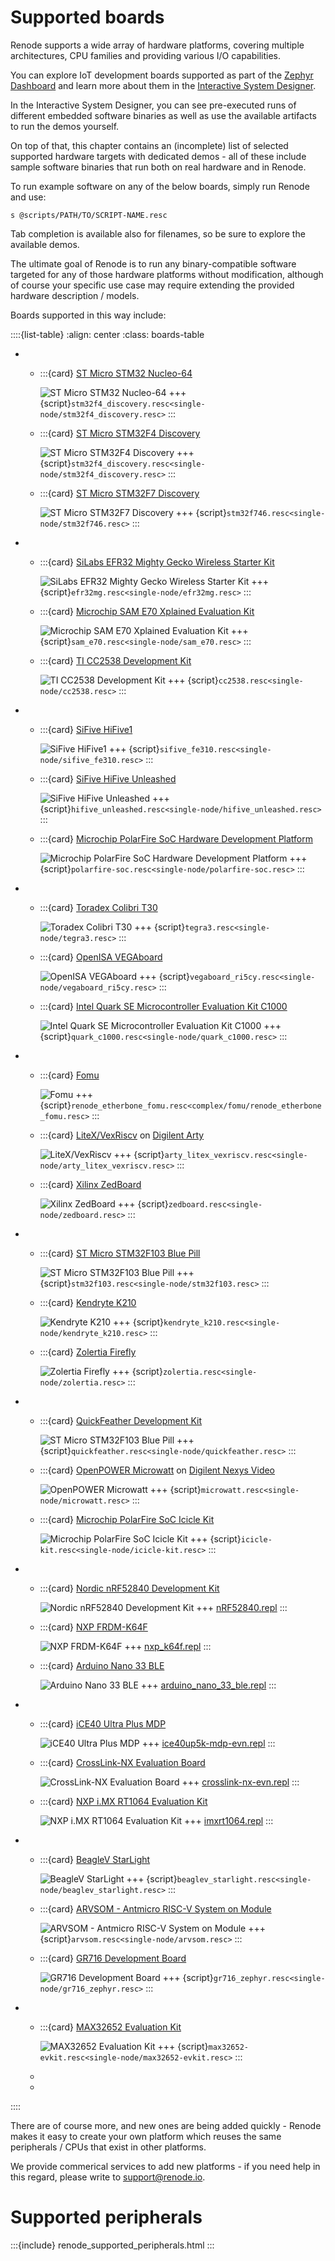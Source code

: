 # Supported boards

Renode supports a wide array of hardware platforms, covering multiple architectures, CPU families and providing various I/O capabilities.

You can explore IoT development boards supported as part of the [Zephyr Dashboard](https://zephyr-dashboard.renode.io/) and learn more about them in the [Interactive System Designer](https://designer.antmicro.com).

In the Interactive System Designer, you can see pre-executed runs of different embedded software binaries as well as use the available artifacts to run the demos yourself.

On top of that, this chapter contains an (incomplete) list of selected supported hardware targets with dedicated demos - all of these include sample software binaries that run both on real hardware and in Renode.

To run example software on any of the below boards, simply run Renode and use:

```none
s @scripts/PATH/TO/SCRIPT-NAME.resc
```

Tab completion is available also for filenames, so be sure to explore the available demos.

The ultimate goal of Renode is to run any binary-compatible software targeted for any of those hardware platforms without modification, although of course your specific use case may require extending the provided hardware description / models.

Boards supported in this way include:

<style>
.boards-table { table-layout: fixed; width: 100% }
.boards-table .sd-card { text-align: center !important }
.boards-table td { white-space: normal !important }
.boards-table img { object-fit: scale-down; height: 300px !important }
</style>

::::{list-table}
:align: center
:class: boards-table

* - :::{card} [ST Micro STM32 Nucleo-64](https://www.st.com/en/evaluation-tools/nucleo-f103rb.html)

    ![ST Micro STM32 Nucleo-64](img/stm_discovery.png)
    +++
    {script}`stm32f4_discovery.resc<single-node/stm32f4_discovery.resc>`
    :::

  - :::{card} [ST Micro STM32F4 Discovery](https://www.st.com/en/evaluation-tools/stm32f4discovery.html)

    ![ST Micro STM32F4 Discovery](img/stm_discovery.png)
    +++
    {script}`stm32f4_discovery.resc<single-node/stm32f4_discovery.resc>`
    :::

  - :::{card} [ST Micro STM32F7 Discovery](https://www.st.com/en/evaluation-tools/32f746gdiscovery.html)

    ![ST Micro STM32F7 Discovery](img/stm32f746.png)
    +++
    {script}`stm32f746.resc<single-node/stm32f746.resc>`
    :::

* - :::{card} [SiLabs EFR32 Mighty Gecko Wireless Starter Kit](https://www.silabs.com/products/development-tools/wireless/mesh-networking/mighty-gecko-starter-kit)

    ![SiLabs EFR32 Mighty Gecko Wireless Starter Kit](img/efr32mg-better.png)
    +++
    {script}`efr32mg.resc<single-node/efr32mg.resc>`
    :::

  - :::{card} [Microchip SAM E70 Xplained Evaluation Kit](https://www.microchip.com/DevelopmentTools/ProductDetails/PartNO/ATSAME70-XPLD)

    ![Microchip SAM E70 Xplained Evaluation Kit](img/sam_e70.png)
    +++
    {script}`sam_e70.resc<single-node/sam_e70.resc>`
    :::

  - :::{card} [TI CC2538 Development Kit](http://www.ti.com/tool/CC2538DK)

    ![TI CC2538 Development Kit](img/cc2538.png)
    +++
    {script}`cc2538.resc<single-node/cc2538.resc>`
    :::

* - :::{card} [SiFive HiFive1](https://www.sifive.com/boards/hifive1)

    ![SiFive HiFive1](img/hifive1.png)
    +++
    {script}`sifive_fe310.resc<single-node/sifive_fe310.resc>`
    :::

  - :::{card} [SiFive HiFive Unleashed](https://www.sifive.com/boards/hifive-unleashed)

    ![SiFive HiFive Unleashed](img/hifive_unleashed.png)
    +++
    {script}`hifive_unleashed.resc<single-node/hifive_unleashed.resc>`
    :::

  - :::{card} [Microchip PolarFire SoC Hardware Development Platform](https://www.microsemi.com/product-directory/soc-fpgas/5498-polarfire-soc-fpga#getting-started)

    ![Microchip PolarFire SoC Hardware Development Platform](img/polarfire.png)
    +++
    {script}`polarfire-soc.resc<single-node/polarfire-soc.resc>`
    :::

* - :::{card} [Toradex Colibri T30](https://www.toradex.com/computer-on-modules/colibri-arm-family/nvidia-tegra-3)

    ![Toradex Colibri T30](img/tegra3.png)
    +++
    {script}`tegra3.resc<single-node/tegra3.resc>`
    :::

  - :::{card} [OpenISA VEGAboard](https://open-isa.org/)

    ![OpenISA VEGAboard](img/vegaboard.png)
    +++
    {script}`vegaboard_ri5cy.resc<single-node/vegaboard_ri5cy.resc>`
    :::

  - :::{card} [Intel Quark SE Microcontroller Evaluation Kit C1000](https://click.intel.com/edc/intel-quark-se-microcontroller-evaluation-kit-c1000.html)

    ![Intel Quark SE Microcontroller Evaluation Kit C1000](img/c1000.png)
    +++
    {script}`quark_c1000.resc<single-node/quark_c1000.resc>`
    :::

* - :::{card} [Fomu](https://tomu.im/fomu.html)

    ![Fomu](img/fomu.png)
    +++
    {script}`renode_etherbone_fomu.resc<complex/fomu/renode_etherbone_fomu.resc>`
    :::

  - :::{card} [LiteX/VexRiscv](https://github.com/litex-hub/linux-on-litex-vexriscv) on [Digilent Arty](https://reference.digilentinc.com/reference/programmable-logic/arty/start)

    ![LiteX/VexRiscv](img/arty.png)
    +++
    {script}`arty_litex_vexriscv.resc<single-node/arty_litex_vexriscv.resc>`
    :::

  - :::{card} [Xilinx ZedBoard](http://www.zedboard.org/product/zedboard)

    ![Xilinx ZedBoard](img/zedboard.png)
    +++
    {script}`zedboard.resc<single-node/zedboard.resc>`
    :::

* - :::{card} [ST Micro STM32F103 Blue Pill](https://stm32-base.org/boards/STM32F103C8T6-Blue-Pill)

    ![ST Micro STM32F103 Blue Pill](img/bluepill.png)
    +++
    {script}`stm32f103.resc<single-node/stm32f103.resc>`
    :::

  - :::{card} [Kendryte K210](https://www.seeedstudio.com/Sipeed-MAix-BiT-for-RISC-V-AI-IoT-p-2872.html)

    ![Kendryte K210](img/k210.png)
    +++
    {script}`kendryte_k210.resc<single-node/kendryte_k210.resc>`
    :::

  - :::{card} [Zolertia Firefly](https://zolertia.io/product/firefly/)

    ![Zolertia Firefly](img/zolertia-firefly.png)
    +++
    {script}`zolertia.resc<single-node/zolertia.resc>`
    :::

* - :::{card} [QuickFeather Development Kit](https://www.quicklogic.com/products/eos-s3/quickfeather-development-kit/)

    ![ST Micro STM32F103 Blue Pill](img/quickfeather.png)
    +++
    {script}`quickfeather.resc<single-node/quickfeather.resc>`
    :::

  - :::{card} [OpenPOWER Microwatt](https://github.com/antonblanchard/microwatt) on [Digilent Nexys Video](https://reference.digilentinc.com/reference/programmable-logic/nexys-video/start)

    ![OpenPOWER Microwatt](img/nexys-video.png)
    +++
    {script}`microwatt.resc<single-node/microwatt.resc>`
    :::

  - :::{card} [Microchip PolarFire SoC Icicle Kit](https://www.microsemi.com/product-directory/soc-fpgas/5498-polarfire-soc-fpga)

    ![Microchip PolarFire SoC Icicle Kit](img/microchip_icicle.png)
    +++
    {script}`icicle-kit.resc<single-node/icicle-kit.resc>`
    :::

* - :::{card} [Nordic nRF52840 Development Kit](https://www.nordicsemi.com/Software-and-Tools/Development-Kits/nRF52840-DK)

    ![Nordic nRF52840 Development Kit](img/nRF52840.png)
    +++
    [nRF52840.repl](https://github.com/renode/renode/blob/master/platforms/cpus/nrf52840.repl)
    :::

  - :::{card} [NXP FRDM-K64F](https://www.nxp.com/design/development-boards/freedom-development-boards/mcu-boards/freedom-development-platform-for-kinetis-k64-k63-and-k24-mcus:FRDM-K64F)

    ![NXP FRDM-K64F](img/nxp_k64f.png)
    +++
    [nxp_k64f.repl](https://github.com/renode/renode/blob/master/platforms/cpus/nxp-k6xf.repl)
    :::

  - :::{card} [Arduino Nano 33 BLE](https://store.arduino.cc/arduino-nano-33-ble)

    ![Arduino Nano 33 BLE](img/arduino_nano_33_ble.png)
    +++
    [arduino_nano_33_ble.repl](https://github.com/renode/renode/blob/master/platforms/boards/arduino_nano_33_ble.repl)
    :::

* - :::{card} [iCE40 Ultra Plus MDP](http://www.latticesemi.com/products/developmentboardsandkits/ice40ultraplusmobiledevplatform)

    ![iCE40 Ultra Plus MDP](img/ice40up5k-mdp-env.png)
    +++
    [ice40up5k-mdp-evn.repl](https://github.com/renode/renode/blob/master/platforms/boards/ice40up5k-mdp-evn.repl)
    :::

  - :::{card} [CrossLink-NX Evaluation Board](https://www.latticesemi.com/en/Products/DevelopmentBoardsAndKits/CrossLink-NXEvaluationBoard)

    ![CrossLink-NX Evaluation Board](img/crosslink-nx-evn.png)
    +++
    [crosslink-nx-evn.repl](https://github.com/renode/renode/blob/master/platforms/boards/crosslink-nx-evn.repl)
    :::

  - :::{card} [NXP i.MX RT1064 Evaluation Kit](https://www.nxp.com/design/development-boards/i-mx-evaluation-and-development-boards/mimxrt1064-evk-i-mx-rt1064-evaluation-kit:MIMXRT1064-EVK)

    ![NXP i.MX RT1064 Evaluation Kit](img/imxrt1064.png)
    +++
    [imxrt1064.repl](https://github.com/renode/renode/blob/master/platforms/cpus/imxrt1064.repl)
    :::

* - :::{card} [BeagleV StarLight](https://beagleboard.org/beaglev)

    ![BeagleV StarLight](img/beaglev_starlight.png)
    +++
    {script}`beaglev_starlight.resc<single-node/beaglev_starlight.resc>`
    :::

  - :::{card} [ARVSOM - Antmicro RISC-V System on Module](https://github.com/antmicro/arvsom)

    ![ARVSOM - Antmicro RISC-V System on Module](img/arvsom.png)
    +++
    {script}`arvsom.resc<single-node/arvsom.resc>`
    :::

  - :::{card} [GR716 Development Board](https://www.gaisler.com/index.php/products/boards/gr716-boards)

    ![GR716 Development Board](img/gr716.png)
    +++
    {script}`gr716_zephyr.resc<single-node/gr716_zephyr.resc>`
    :::

* - :::{card} [MAX32652 Evaluation Kit](https://www.maximintegrated.com/en/products/microcontrollers/MAX32650-EVKIT.html)

    ![MAX32652 Evaluation Kit](img/max32652-evkit.png)
    +++
    {script}`max32652-evkit.resc<single-node/max32652-evkit.resc>`
    :::

  -

  -
::::

There are of course more, and new ones are being added quickly - Renode makes it easy to create your own platform which reuses the same peripherals / CPUs that exist in other platforms.

We provide commerical services to add new platforms - if you need help in this regard, please write to [support@renode.io](mailto:support@renode.io).

# Supported peripherals

<style>
  .peripherals-table tr {
      height: 2em;
   }
  .peripherals-table td,
  .peripherals-table th {
      border: 1px solid grey;
      border-top: 0px;
      vertical-align: middle;
  }
  .peripherals-table {
      margin-top: 20px;
      border-top: 1px solid grey;
  }
  .peripherals-table table {
      margin-top: 0px!important;
  }
</style>

:::{include} renode_supported_peripherals.html
:::
